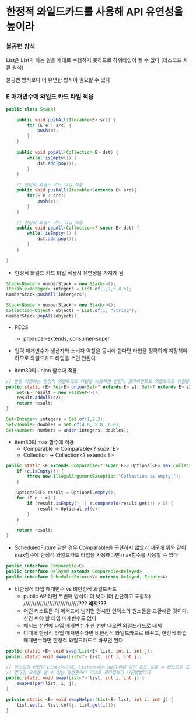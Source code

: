 # 한정적 와일드카드를 사용해 API 유연성을 높이라

### 불공변 방식
List<String>은 List<Object>가 하는 일을 제대로 수행하지 못하므로 하위타입이 될 수 없다 (리스코프 치환 원칙)

불공변 방식보다 더 유연한 방식이 필요할 수 있다

### E 매개변수에 와일드 카드 타입 적용
```java
public class Stack{

    public void pushAll(Iterable<E> src) {
        for (E e : src) {
            push(e);
        }
    }
    
    public void popAll(Collection<E> dst) {
        while(!isEmpty()) {
            dst.add(pop());
        }
    }

    // 한정적 와일드 카드 타입 적용
    public void pushAll(Iterable<?extends E> src){
        for(E e : src){
            push(e);
        }
    }

    // 한정적 와일드 카드 타입 적용
    public void popAll(Collection<? super E> dst) {
        while(!isEmpty()) {
            dst.add(pop());
        }
    }
    
}
```
- 한정적 와일드 카드 타입 적용시 유연성을 가지게 됨
```java
Stack<Number> numberStack = new Stack<>();
Iterable<Integer> integers = List.of(1,2,3,4,5);
numberStack.pushAll(intergers);

Stack<Number> numberStack = new Stack<>();
Collection<Object> objects = List.of(1, "String");
numberStack.popAll(objects);
```
- PECS
    - producer-extends, consumer-super
    

- 입력 매개변수가 생산자와 소비자 역할을 동시에 한다면 타입을 정확하게 지정해야 하므로 와일드카드 타입을 쓰면 안된다


- item30의 union 함수에 적용
```java
// 반환 타입에는 한정적 와일드카드 타입을 사용하면 안된다 클라이언트도 와일드카드 타입을 쓰게 되기 때문
public static <E> Set<E> union(Set<? extends E> s1, Set<? extends E> s2) {
    Set<E> result = new HashSet<>();
    result.addAll(s2);
    return result;
}

Set<Integer> integers = Set.of(1,2,3);
Set<Double> doubles = Set.of(4.0, 5.0, 6.0);
Set<Number> numbers = union(integers, doubles);
```


- item30의 max 함수에 적용
    - Comparable<E> -> Comparable<? super E>
    - Collection<E> -> Collection<? extends E>
```java
public static <E extends Comparable<? super E>> Optional<E> max(Collection<? extends E> c) {
    if (c.isEmpty()) {
        throw new IllegalArgumentException("Collection is empty!");
    }

    Optional<E> result = Optional.empty();
    for (E e : c) {
        if (result.isEmpty() || e.compareTo(result.get()) > 0) {
            result = Optional.of(e);
        }
    }

    return result;
}
```
- ScheduledFuture<V> 같은 경우 Comparable을 구현하지 않았기 때문에 위와 같이 max함수에 한정적 와일드카드 타입을 사용해야만 max함수를 사용할 수 있다
```java
public interface Comparable<E>
public interface Delayed extends Comparable<Delayed>
public interface ScheduledFuture<V> extends Delayed, Future<V>
```

- 비한정적 타입 매개변수 vs 비한정적 와일드카드
    - public API라면 두번째 방식이 더 낫다 (더 간단하고 포괄적) //////////////////////////////**??? 왜지???**
    - 어떤 리스트든 이 메서드에 넘기면 명시한 인덱스의 원소들을 교환해줄 것이다. 신경 써야 할 타입 매개변수도 없다
    - 메서드 선언에 타입 매개변수가 한 번만 나오면 와일드카드로 대체
    - 이때 비한정적 타입 매개변수라면 비한정적 와일드카드로 바꾸고, 한정적 타입 매개변수라면 한정적 와일드카드로 바꾸면 된다
```java
public static <E> void swap(List<E> list, int i, int j);
public static void swap(List<?> list, int i, int j);
```

```java
// 리스트의 타입이 List<?>인데, List<?>에는 null외에 어떤 값도 넣을 수 없으므로 도우미 메서드 사용 
// 런타임 오류를 낼 수 있는 형변환이나 리스트 로타입보다 나은방법이다
public static void swap(List<?> list, int i, int j) {
    swapHelper(list, i, j);
}

private static <E> void swapHelper(List<E> list, int i, int j) {
    list.set(i, list.set(j, list.get(i)));
}
```